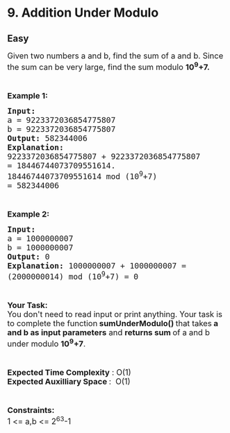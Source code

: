 # 9. Addition Under Modulo
## Easy
<div class="problem-statement" style="user-select: auto;">
                <p style="user-select: auto;"></p><p style="user-select: auto;"><span style="font-size: 18px; user-select: auto;">Given two numbers a and b, find the sum of a and b. Since the sum can be very large, find the sum&nbsp;modulo <strong style="user-select: auto;">10<sup style="user-select: auto;">9</sup>+7.</strong></span></p>

<p style="user-select: auto;">&nbsp;</p>

<p style="user-select: auto;"><span style="font-size: 18px; user-select: auto;"><strong style="user-select: auto;">Example 1:</strong></span></p>

<pre style="user-select: auto;"><span style="font-size: 18px; user-select: auto;"><strong style="user-select: auto;">Input:
</strong>a = 9223372036854775807
b = 9223372036854775807
<strong style="user-select: auto;">Output: </strong>582344006
<strong style="user-select: auto;">Explanation: 
</strong>9223372036854775807 + 9223372036854775807 
= 18446744073709551614.
18446744073709551614 mod (10<sup style="user-select: auto;">9</sup>+7)
= 582344006</span></pre>

<p style="user-select: auto;">&nbsp;</p>

<p style="user-select: auto;"><span style="font-size: 18px; user-select: auto;"><strong style="user-select: auto;">Example 2:</strong></span></p>

<pre style="user-select: auto;"><span style="font-size: 18px; user-select: auto;"><strong style="user-select: auto;">Input:
</strong>a = 1000000007
b = 1000000007
<strong style="user-select: auto;">Output: </strong>0
<strong style="user-select: auto;">Explanation: </strong>1000000007 + 1000000007 =
(2000000014) mod (10<sup style="user-select: auto;">9</sup>+7) = 0</span></pre>

<p style="user-select: auto;">&nbsp;</p>

<p style="user-select: auto;"><span style="font-size: 18px; user-select: auto;"><strong style="user-select: auto;">Your Task:</strong><br style="user-select: auto;">
You don't need to read input or print anything. Your task is to complete the function<strong style="user-select: auto;"> </strong> <strong style="user-select: auto;">sumUnderModulo()&nbsp;</strong>that takes<strong style="user-select: auto;"> a and b as input parameters</strong> and <strong style="user-select: auto;">returns sum </strong>of a and b under modulo <strong style="user-select: auto;">10<sup style="user-select: auto;">9</sup>+7</strong>. </span></p>

<p style="user-select: auto;">&nbsp;</p>

<p style="user-select: auto;"><span style="font-size: 18px; user-select: auto;"><strong style="user-select: auto;">Expected Time Complexity</strong> : O(1)<br style="user-select: auto;">
<strong style="user-select: auto;">Expected Auxilliary Space </strong>:&nbsp; O(1)</span></p>

<p style="user-select: auto;">&nbsp;</p>

<p style="user-select: auto;"><strong style="user-select: auto;"><span style="font-size: 18px; user-select: auto;">Constraints:</span></strong><br style="user-select: auto;">
<span style="font-size: 18px; user-select: auto;">1 &lt;= a,b &lt;= 2<sup style="user-select: auto;">63</sup>-1</span></p>
 <p style="user-select: auto;"></p>
            </div>